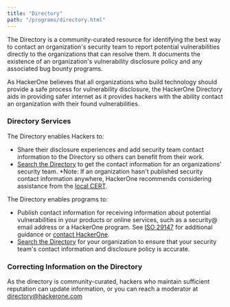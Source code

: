 ```yaml
---
title: "Directory"
path: "/programs/directory.html"
---
```


The Directory is a community-curated resource for identifying the best way to contact an organization's security team to report potential vulnerabilities directly to the organizations that can resolve them. It documents the existence of an organization's vulnerability disclosure policy and any associated bug bounty programs. 

As HackerOne believes that all organizations who build technology should provide a safe process for vulnerability disclosure, the HackerOne Directory aids in providing safer internet as it provides hackers with the ability contact an organization with their found vulnerabilities. 

### Directory Services
The Directory enables Hackers to: 
* Share their disclosure experiences and add security team contact information to the Directory so others can benefit from their work.
* [Search the Directory](https://hackerone.com/directory) to get the contact information for an organizations' security team.
*Note: If an organization hasn't published security contact information anywhere, HackerOne recommends considering assistance from the [local CERT](https://www.first.org/members/teams/). 

The Directory enables programs to:
* Publish contact information for receiving information about potential vulnerabilities in your products or online services, such as a security@ email address or a HackerOne program. See [ISO 29147](http://www.iso.org/iso/catalogue_detail.htm?csnumber=45170) for additional guidance or [contact HackerOne](support@hackerone.com).
* [Search the Directory](https://hackerone.com/directory) for your organization to ensure that your security team's contact information and disclosure policy is accurate. 

### Correcting Information on the Directory
As the directory is community-curated, hackers who maintain sufficient reputation can update information, or you can reach a moderator at directory@hackerone.com
